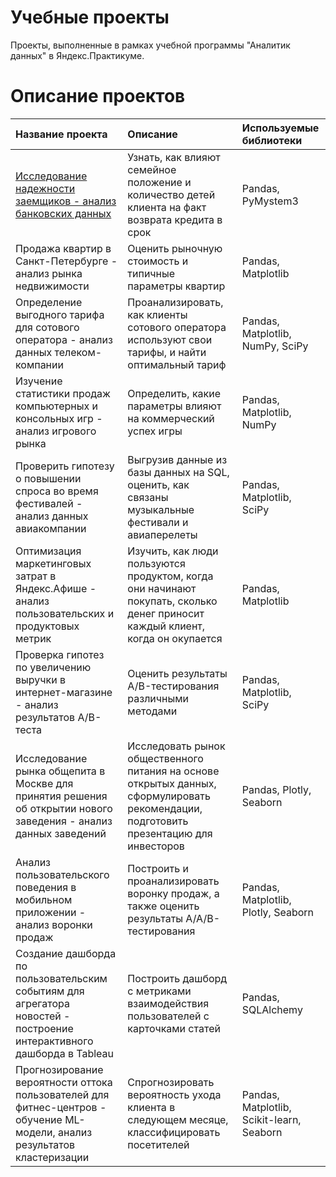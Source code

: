 # Учебные проекты
Проекты, выполненные в рамках учебной программы "Аналитик данных" в Яндекс.Практикуме.

# Описание проектов

| Название проекта | Описание | Используемые библиотеки |
| :-------------------- | :--------------------- |:---------------------------|
| [Исследование надежности заемщиков - анализ банковских данных](https://github.com/darkitechtor/training-projects/tree/master/1.Bank-clients-reliability) | Узнать, как влияют семейное положение и количество детей клиента на факт возврата кредита в срок | Pandas, PyMystem3 |
| Продажа квартир в Санкт-Петербурге - анализ рынка недвижимости | Оценить рыночную стоимость и типичные параметры квартир | Pandas, Matplotlib |
| Определение выгодного тарифа для сотового оператора - анализ данных телеком-компании | Проанализировать, как клиенты сотового оператора используют свои тарифы, и найти оптимальный тариф | Pandas, Matplotlib, NumPy, SciPy |
| Изучение статистики продаж компьютерных и консольных игр - анализ игрового рынка | Определить, какие параметры влияют на коммерческий успех игры | Pandas, Matplotlib, NumPy |
| Проверить гипотезу о повышении спроса во время фестивалей - анализ данных авиакомпании | Выгрузив данные из базы данных на SQL, оценить, как связаны музыкальные фестивали и авиаперелеты | Pandas, Matplotlib, SciPy |
| Оптимизация маркетинговых затрат в Яндекс.Афише - анализ пользовательских и продуктовых метрик | Изучить, как люди пользуются продуктом, когда они начинают покупать, сколько денег приносит каждый клиент, когда он окупается | Pandas, Matplotlib |
| Проверка гипотез по увеличению выручки в интернет-магазине - анализ результатов А/В-теста | Оценить результаты A/B-тестирования различными методами | Pandas, Matplotlib, SciPy |
| Исследование рынка общепита в Москве для принятия решения об открытии нового заведения - анализ данных заведений | Исследовать рынок общественного питания на основе открытых данных, сформулировать рекомендации, подготовить презентацию для инвесторов | Pandas, Plotly, Seaborn |
| Анализ пользовательского поведения в мобильном приложении - анализ воронки продаж | Построить и проанализировать воронку продаж, а также оценить результаты A/A/B-тестирования | Pandas, Matplotlib, Plotly, Seaborn |
| Создание дашборда по пользовательским событиям для агрегатора новостей - построение интерактивного дашборда в Tableau | Построить дашборд с метриками взаимодействия пользователей с карточками статей | Pandas, SQLAlchemy |
| Прогнозирование вероятности оттока пользователей для фитнес-центров - обучение ML-модели, анализ результатов кластеризации | Спрогнозировать вероятность ухода клиента в следующем месяце, классифицировать посетителей | Pandas, Matplotlib, Scikit-learn, Seaborn |
